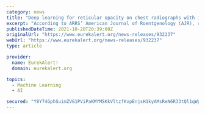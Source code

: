 ```yaml
---
category: news
title: "Deep learning for reticular opacity on chest radiographs with interstitial lung disease"
excerpt: "According to ARRS’ American Journal of Roentgenology (AJR), radiologists’ sensitivity on chest radiographs for reticular opacity in patients with interstitial lung disease (ILD)—including those with mild disease—improved using a commercially available deep learning algorithm (DLA) from VUNO."
publishedDateTime: 2021-10-20T20:39:00Z
originalUrl: "https://www.eurekalert.org/news-releases/932237"
webUrl: "https://www.eurekalert.org/news-releases/932237"
type: article

provider:
  name: EurekAlert!
  domain: eurekalert.org

topics:
  - Machine Learning
  - AI

secured: "Y8Y74GphSuimZVG1PViPaKMYMSKkVltzfKvpEnjsH1kyAMsReN6R33tQl1qWpjuG+8GNpOwz61I3DdHJx8H27R/UYEuD7ApWNARAnROEcmNr6QFEoH2nqvpnl0dGIzgk2G6PQhUh2zjf73OjU2M2bcW1edcqwfzSkpM7KFuWPuunhjPwSCh3VTp7JcN228D82FCcvy9QXf79xwlkXPIbuozaj0RMo/A6kcEms3QxRpokC52IElL9iR5+cUe/CKMu/jqMSpOT5usUFjPYrEpXAoHoKmFuSO8VcVtcKrPcn2n+fN/a95WP577FyhCG5TvTZUYu7/FBZJx8pEUwktb/byOcyrDxwHtvtsw6aUAzl3A=;hOLn9gDBzr5HB6cI378fMA=="
---
```


